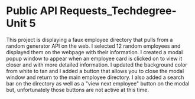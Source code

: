 # Public API Requests_Techdegree-Unit 5
 This project is displaying a faux employee directory that pulls from a random generator API on the web. I selected 12 random employees and displayed them on the webpage with their information. I created a modal popup window to appear when an employee card is clicked on to view it closer and with more detailed information. I updated the background color from white to tan and I added a button that allows you to close the modal window and return to the main employee directory.  I also added a search bar on the directory as well as a "view next employee" button on the modal but, unfortunately those buttons are not active at this time.
